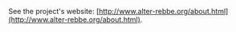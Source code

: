 See the project's website: [http://www.alter-rebbe.org/about.html](http://www.alter-rebbe.org/about.html).
